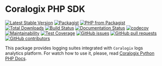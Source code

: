 # Coralogix PHP SDK


[![Latest Stable Version](https://img.shields.io/packagist/v/coralogix/php-coralogix-sdk.svg)](https://packagist.org/packages/coralogix/php-coralogix-sdk)
[![Packagist](https://img.shields.io/packagist/l/coralogix/python-coralogix-sdk.svg)](https://raw.githubusercontent.com/coralogix/python-coralogix-sdk/master/LICENSE)
[![PHP from Packagist](https://img.shields.io/packagist/php-v/coralogix/php-coralogix-sdk.svg)](https://packagist.org/packages/coralogix/php-coralogix-sdk)
[![Total Downloads](https://img.shields.io/packagist/dt/php-coralogix-sdk.svg)](https://packagist.org/packages/php-coralogix-sdk)
[![Build Status](https://travis-ci.org/coralogix/php-coralogix-sdk.svg?branch=master)](https://travis-ci.org/coralogix/php-coralogix-sdk)
[![Documentation Status](https://readthedocs.org/projects/php-coralogix-sdk/badge/?version=latest)](https://php-coralogix-sdk.readthedocs.io/en/latest/?badge=latest)
[![codecov](https://codecov.io/gh/coralogix/php-coralogix-sdk/branch/master/graph/badge.svg)](https://codecov.io/gh/coralogix/php-coralogix-sdk)
[![Maintainability](https://api.codeclimate.com/v1/badges/e3da3b2840b226e5b0d6/maintainability)](https://codeclimate.com/github/coralogix/php-coralogix-sdk/maintainability)
[![Test Coverage](https://api.codeclimate.com/v1/badges/e3da3b2840b226e5b0d6/test_coverage)](https://codeclimate.com/github/coralogix/php-coralogix-sdk/test_coverage)
[![GitHub issues](https://img.shields.io/github/issues/coralogix/php-coralogix-sdk.svg)](https://github.com/coralogix/php-coralogix-sdk/issues)
[![GitHub pull requests](https://img.shields.io/github/issues-pr/coralogix/php-coralogix-sdk.svg)](https://github.com/coralogix/php-coralogix-sdk/pulls)
[![GitHub contributors](https://img.shields.io/github/contributors/coralogix/php-coralogix-sdk.svg)](https://github.com/coralogix/php-coralogix-sdk/graphs/contributors)

This package provides logging suites integrated with `Coralogix` logs analytics platform.
For watch how to use it, please, read [Coralogix Python PHP Docs](https://php-coralogix-sdk.readthedocs.io/en/latest/).